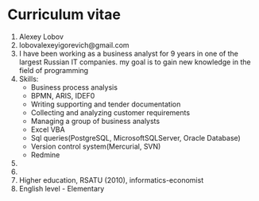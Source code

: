 <html>
<body>
    <h1>Curriculum vitae</h1>
  <ol>
    <li>Alexey Lobov</li>
    <li>lobovalexeyigorevich@gmail.com</li>
    <li>I have been working as a business analyst for 9 years in one of the largest Russian IT companies. my goal is to gain new knowledge in the field of programming</li>
    <li>Skills:
     <ul>
       <li>Business process analysis</li>
       <li>BPMN, ARIS, IDEF0</li>       
       <li>Writing supporting and tender documentation</li>
       <li>Collecting and analyzing customer requirements</li>
       <li>Managing a group of business analysts</li>
       <li>Excel VBA</li>
       <li>Sql queries(PostgreSQL, MicrosoftSQLServer, Oracle Database)</li>
       <li>Version control system(Mercurial, SVN)</li>
       <li>Redmine</li>
     </ul>    
    </li>
    <li></li>
    <li></li>
    <li>Higher education, RSATU (2010), informatics-economist</li>
    <li>English level - Elementary</li>
</ol>
</body>
</html>
